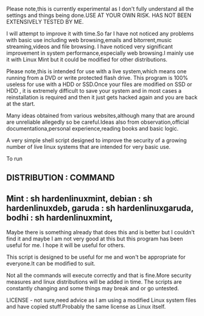 Please note,this is currently experimental as I don't fully understand all the settings and things being done.USE AT YOUR OWN RISK.
HAS NOT BEEN EXTENSIVELY TESTED BY ME.

I will attempt to improve it with time.So far I have not noticed any problems with basic use including web browsing,emails and bitorrent,music streaming,videos and file browsing.
I have noticed very significant improvement in system performance,especially web browsing.I mainly use it with Linux Mint but it could be modified for other distributions.


Please note,this is intended for use with a live system,which means one running from a DVD or write protected flash drive. This program is 100% useless for use with a HDD or SSD.Once your files are modified on SSD or HDD ,
it is extremely difficult to save your system and in most cases a reinstallation is required and then it just gets hacked again and you are back at the start.

Many ideas obtained from various websites,although many that are around are unreliable allegedly so be careful.Ideas also from observation,official documentationa,personal experience,reading books and basic logic.

A very simple shell script designed to improve the security of a growing number of live linux systems that are intended for very basic use.

To run

DISTRIBUTION  :               COMMAND
------------------------------------------------------
Mint           :             sh hardenlinuxmint,
debian         :             sh hardenlinuxdeb,
garuda         :             sh hardenlinuxgaruda,
bodhi          :              sh hardenlinuxmint,
------------------------------------------------------
Maybe there is something already that does this and is better but I couldn't find it and maybe I am not very good at this but this program has been useful for me.
I hope it will be useful for others.

This script is designed to be useful for me and won't be appropriate for everyone.It can be modified to suit.

Not all the commands will execute correctly and that is fine.More security measures and linux distributions will be added in time.
The scripts are constantly changing and some things may break and or go untested.

LICENSE - not sure,need advice as I am using a modified Linux system files and have copied stuff.Probably the same license as Linux itself.
